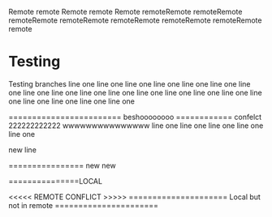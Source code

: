 Remote remote
Remote remote Remote remoteRemote remoteRemote remoteRemote remoteRemote remoteRemote remoteRemote remoteRemote remote


# Testing
Testing branches 
line one line one line one line one line one 
line one line one line one line one line one 
line one line one line one line one line one 
line one line one line one line one line one 

======================== beshoooooooo ============ confelct 222222222222
wwwwwwwwwwwwwww
line one line one line one line one line one 



new line



================ new new 



===============LOCAL


<<<<< REMOTE CONFLICT >>>>>
===================== Local but not in remote ======================
